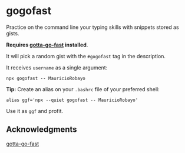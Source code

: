 # gogofast

Practice on the command line your typing skills with snippets stored as gists.

**Requires [gotta-go-fast](https://github.com/callum-oakley/gotta-go-fast) installed**.

It will pick a random gist with the `#gogofast` tag in the description.

It receives `username` as a single argument:

```
npx gogofast -- MauricioRobayo
```

**Tip:** Create an alias on your `.bashrc` file of your preferred shell:

```
alias ggf='npx --quiet gogofast -- MauricioRobayo'
```

Use it as `ggf` and profit.

## Acknowledgments

[gotta-go-fast](https://github.com/callum-oakley/gotta-go-fast)
